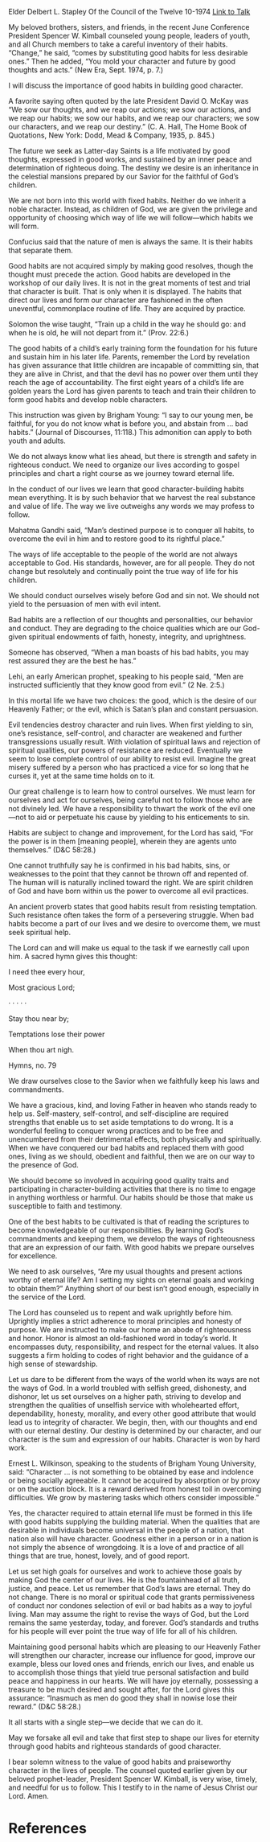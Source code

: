 Elder Delbert L. Stapley
Of the Council of the Twelve
10-1974
[Link to Talk](https://www.churchofjesuschrist.org/study/general-conference/1974/10/good-habits-develop-good-character?lang=eng)

My beloved brothers, sisters, and friends, in the recent June Conference President Spencer W. Kimball counseled young people, leaders of youth, and all Church members to take a careful inventory of their habits. “Change,” he said, “comes by substituting good habits for less desirable ones.” Then he added, “You mold your character and future by good thoughts and acts.” (New Era, Sept. 1974, p. 7.)

I will discuss the importance of good habits in building good character.

A favorite saying often quoted by the late President David O. McKay was “We sow our thoughts, and we reap our actions; we sow our actions, and we reap our habits; we sow our habits, and we reap our characters; we sow our characters, and we reap our destiny.” (C. A. Hall, The Home Book of Quotations, New York: Dodd, Mead & Company, 1935, p. 845.)

The future we seek as Latter-day Saints is a life motivated by good thoughts, expressed in good works, and sustained by an inner peace and determination of righteous doing. The destiny we desire is an inheritance in the celestial mansions prepared by our Savior for the faithful of God’s children.

We are not born into this world with fixed habits. Neither do we inherit a noble character. Instead, as children of God, we are given the privilege and opportunity of choosing which way of life we will follow—which habits we will form.

Confucius said that the nature of men is always the same. It is their habits that separate them.

Good habits are not acquired simply by making good resolves, though the thought must precede the action. Good habits are developed in the workshop of our daily lives. It is not in the great moments of test and trial that character is built. That is only when it is displayed. The habits that direct our lives and form our character are fashioned in the often uneventful, commonplace routine of life. They are acquired by practice.

Solomon the wise taught, “Train up a child in the way he should go: and when he is old, he will not depart from it.” (Prov. 22:6.)

The good habits of a child’s early training form the foundation for his future and sustain him in his later life. Parents, remember the Lord by revelation has given assurance that little children are incapable of committing sin, that they are alive in Christ, and that the devil has no power over them until they reach the age of accountability. The first eight years of a child’s life are golden years the Lord has given parents to teach and train their children to form good habits and develop noble characters.

This instruction was given by Brigham Young: “I say to our young men, be faithful, for you do not know what is before you, and abstain from … bad habits.” (Journal of Discourses, 11:118.) This admonition can apply to both youth and adults.

We do not always know what lies ahead, but there is strength and safety in righteous conduct. We need to organize our lives according to gospel principles and chart a right course as we journey toward eternal life.

In the conduct of our lives we learn that good character-building habits mean everything. It is by such behavior that we harvest the real substance and value of life. The way we live outweighs any words we may profess to follow.

Mahatma Gandhi said, “Man’s destined purpose is to conquer all habits, to overcome the evil in him and to restore good to its rightful place.”

The ways of life acceptable to the people of the world are not always acceptable to God. His standards, however, are for all people. They do not change but resolutely and continually point the true way of life for his children.

We should conduct ourselves wisely before God and sin not. We should not yield to the persuasion of men with evil intent.

Bad habits are a reflection of our thoughts and personalities, our behavior and conduct. They are degrading to the choice qualities which are our God-given spiritual endowments of faith, honesty, integrity, and uprightness.

Someone has observed, “When a man boasts of his bad habits, you may rest assured they are the best he has.”

Lehi, an early American prophet, speaking to his people said, “Men are instructed sufficiently that they know good from evil.” (2 Ne. 2:5.)

In this mortal life we have two choices: the good, which is the desire of our Heavenly Father; or the evil, which is Satan’s plan and constant persuasion.

Evil tendencies destroy character and ruin lives. When first yielding to sin, one’s resistance, self-control, and character are weakened and further transgressions usually result. With violation of spiritual laws and rejection of spiritual qualities, our powers of resistance are reduced. Eventually we seem to lose complete control of our ability to resist evil. Imagine the great misery suffered by a person who has practiced a vice for so long that he curses it, yet at the same time holds on to it.

Our great challenge is to learn how to control ourselves. We must learn for ourselves and act for ourselves, being careful not to follow those who are not divinely led. We have a responsibility to thwart the work of the evil one—not to aid or perpetuate his cause by yielding to his enticements to sin.

Habits are subject to change and improvement, for the Lord has said, “For the power is in them [meaning people], wherein they are agents unto themselves.” (D&C 58:28.)

One cannot truthfully say he is confirmed in his bad habits, sins, or weaknesses to the point that they cannot be thrown off and repented of. The human will is naturally inclined toward the right. We are spirit children of God and have born within us the power to overcome all evil practices.

An ancient proverb states that good habits result from resisting temptation. Such resistance often takes the form of a persevering struggle. When bad habits become a part of our lives and we desire to overcome them, we must seek spiritual help.

The Lord can and will make us equal to the task if we earnestly call upon him. A sacred hymn gives this thought:





I need thee every hour,

Most gracious Lord;

· · · · ·





Stay thou near by;

Temptations lose their power

When thou art nigh.





Hymns, no. 79





We draw ourselves close to the Savior when we faithfully keep his laws and commandments.

We have a gracious, kind, and loving Father in heaven who stands ready to help us. Self-mastery, self-control, and self-discipline are required strengths that enable us to set aside temptations to do wrong. It is a wonderful feeling to conquer wrong practices and to be free and unencumbered from their detrimental effects, both physically and spiritually. When we have conquered our bad habits and replaced them with good ones, living as we should, obedient and faithful, then we are on our way to the presence of God.

We should become so involved in acquiring good quality traits and participating in character-building activities that there is no time to engage in anything worthless or harmful. Our habits should be those that make us susceptible to faith and testimony.

One of the best habits to be cultivated is that of reading the scriptures to become knowledgeable of our responsibilities. By learning God’s commandments and keeping them, we develop the ways of righteousness that are an expression of our faith. With good habits we prepare ourselves for excellence.

We need to ask ourselves, “Are my usual thoughts and present actions worthy of eternal life? Am I setting my sights on eternal goals and working to obtain them?” Anything short of our best isn’t good enough, especially in the service of the Lord.

The Lord has counseled us to repent and walk uprightly before him. Uprightly implies a strict adherence to moral principles and honesty of purpose. We are instructed to make our home an abode of righteousness and honor. Honor is almost an old-fashioned word in today’s world. It encompasses duty, responsibility, and respect for the eternal values. It also suggests a firm holding to codes of right behavior and the guidance of a high sense of stewardship.

Let us dare to be different from the ways of the world when its ways are not the ways of God. In a world troubled with selfish greed, dishonesty, and dishonor, let us set ourselves on a higher path, striving to develop and strengthen the qualities of unselfish service with wholehearted effort, dependability, honesty, morality, and every other good attribute that would lead us to integrity of character. We begin, then, with our thoughts and end with our eternal destiny. Our destiny is determined by our character, and our character is the sum and expression of our habits. Character is won by hard work.

Ernest L. Wilkinson, speaking to the students of Brigham Young University, said: “Character … is not something to be obtained by ease and indolence or being socially agreeable. It cannot be acquired by absorption or by proxy or on the auction block. It is a reward derived from honest toil in overcoming difficulties. We grow by mastering tasks which others consider impossible.”

Yes, the character required to attain eternal life must be formed in this life with good habits supplying the building material. When the qualities that are desirable in individuals become universal in the people of a nation, that nation also will have character. Goodness either in a person or in a nation is not simply the absence of wrongdoing. It is a love of and practice of all things that are true, honest, lovely, and of good report.

Let us set high goals for ourselves and work to achieve those goals by making God the center of our lives. He is the fountainhead of all truth, justice, and peace. Let us remember that God’s laws are eternal. They do not change. There is no moral or spiritual code that grants permissiveness of conduct nor condones selection of evil or bad habits as a way to joyful living. Man may assume the right to revise the ways of God, but the Lord remains the same yesterday, today, and forever. God’s standards and truths for his people will ever point the true way of life for all of his children.

Maintaining good personal habits which are pleasing to our Heavenly Father will strengthen our character, increase our influence for good, improve our example, bless our loved ones and friends, enrich our lives, and enable us to accomplish those things that yield true personal satisfaction and build peace and happiness in our hearts. We will have joy eternally, possessing a treasure to be much desired and sought after, for the Lord gives this assurance: “Inasmuch as men do good they shall in nowise lose their reward.” (D&C 58:28.)

It all starts with a single step—we decide that we can do it.

May we forsake all evil and take that first step to shape our lives for eternity through good habits and righteous standards of good character.

I bear solemn witness to the value of good habits and praiseworthy character in the lives of people. The counsel quoted earlier given by our beloved prophet-leader, President Spencer W. Kimball, is very wise, timely, and needful for us to follow. This I testify to in the name of Jesus Christ our Lord. Amen.

# References
